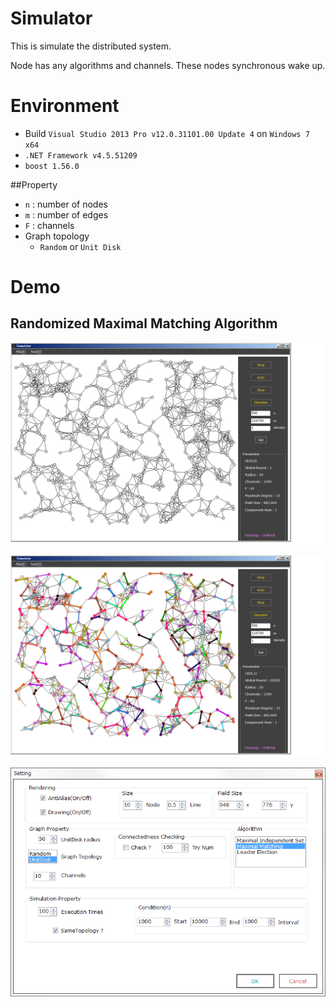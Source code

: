 Simulator
=========
This is simulate the distributed system.

Node has any algorithms and channels.
These nodes synchronous wake up.

# Environment
* Build `Visual Studio 2013 Pro v12.0.31101.00 Update 4` on `Windows 7 x64`
* `.NET Framework v4.5.51209`
* `boost 1.56.0`

##Property

* `n` : number of nodes
* `m` : number of edges
* `F` : channels
* Graph topology
	* `Random` or `Unit Disk`


# Demo
## Randomized Maximal Matching Algorithm

![MM Algorithm](https://github.com/romancek/Simulator/blob/master/Fig/mm_n500.png)

![MM_Matched](https://github.com/romancek/Simulator/blob/master/Fig/mm_n500_matched.png)

![Settings](https://github.com/romancek/Simulator/blob/master/Fig/settings.png)

